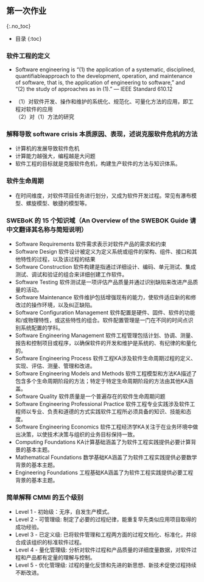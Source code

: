 ## 第一次作业
{:.no_toc}

* 目录
{:toc}
### 软件工程的定义

- Software engineering is “(1) the application of a systematic, disciplined, quantifiableapproach to the development, operation, and maintenance of software, that is, the application of engineering to software,” and   
“(2) the study of approaches as in (1).” –– IEEE Standard 610.12  

- （1）对软件开发、操作和维护的系统化、规范化、可量化方法的应用，即工程对软件的应用  
（2）对（1）方法的研究


### 解释导致 software crisis 本质原因、表现，述说克服软件危机的方法

- 计算机的发展导致软件危机
- 计算能力越强大，编程越是大问题
- 软件工程的目标就是克服软件危机，构建生产软件的方法与知识体系。

### 软件生命周期
- 在时间维度，对软件项目任务进行划分，又成为软件开发过程。常见有瀑布模型、螺旋模型、敏捷的模型等。

### SWEBoK 的 15 个知识域（An Overview of the SWEBOK Guide 请中文翻译其名称与简短说明）
- Software Requirements		软件需求表示对软件产品的需求和约束
- Software Design			软件设计被定义为定义系统或组件的架构、组件、接口和其他特性的过程，以及该过程的结果
- Software Construction		软件构建是指通过详细设计、编码、单元测试、集成测试、调试和验证的组合来详细创建工作软件。
- Software Testing			软件测试是一项评估产品质量并通过识别缺陷来改进产品质量的活动。
- Software Maintenance		软件维护包括增强现有的能力，使软件适应新的和修改过的操作环境，以及纠正缺陷。
- Software Configuration Management	软件配置是硬件、固件、软件的功能和/或物理特性，或这些特性的组合。软件配置管理是一门在不同的时间点识别系统配置的学科。
- Software Engineering Management	软件工程管理包括计划、协调、测量、报告和控制项目或程序，以确保软件的开发和维护是系统的、有纪律的和量化的。
- Software Engineering Process		软件工程KA涉及软件生命周期过程的定义、实现、评估、测量、管理和改进。
- Software Engineering Models and Methods	软件工程模型和方法KA描述了包含多个生命周期阶段的方法；特定于特定生命周期阶段的方法由其他KA涵盖。
- Software Quality						软件质量是一个普遍存在的软件生命周期问题
- Software Engineering Professional Practice	软件工程专业实践涉及软件工程师以专业、负责和道德的方式实践软件工程所必须具备的知识、技能和态度。
- Software Engineering Economics	软件工程经济学KA关注于在业务环境中做出决策，以使技术决策与组织的业务目标保持一致。
- Computing Foundations		KA计算基础涵盖了为软件工程实践提供必要计算背景的基本主题。
- Mathematical Foundations		数学基础KA涵盖了为软件工程实践提供必要数学背景的基本主题。
- Engineering Foundations		工程基础KA涵盖了为软件工程实践提供必要工程背景的基本主题。  
 
 ###  简单解释 CMMI 的五个级别
- Level 1 - 初始级：无序，自发生产模式。
- Level 2 - 可管理级: 制定了必要的过程纪律，能重复早先类似应用项目取得的成功经验。
- Level 3 - 已定义级: 已将软件管理和工程两方面的过程文档化、标准化，并综合成该组织的标准软件过程。
- Level 4 - 量化管理级: 分析对软件过程和产品质量的详细度量数据，对软件过程和产品都有定量的理解与控制。
- Level 5 - 优化管理级: 过程的量化反馈和先进的新思想、新技术促使过程持续不断改进。

 
 
